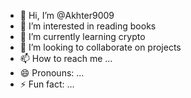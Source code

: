 - 👋 Hi, I’m @Akhter9009
- 👀 I’m interested in reading books
- 🌱 I’m currently learning crypto 
- 💞️ I’m looking to collaborate on projects
- 📫 How to reach me ...
- 😄 Pronouns: ...
- ⚡ Fun fact: ...

<!---
Akhter9009/Akhter9009 is a ✨ special ✨ repository because its `README.md` (this file) appears on your GitHub profile.
You can click the Preview link to take a look at your changes.
--->
